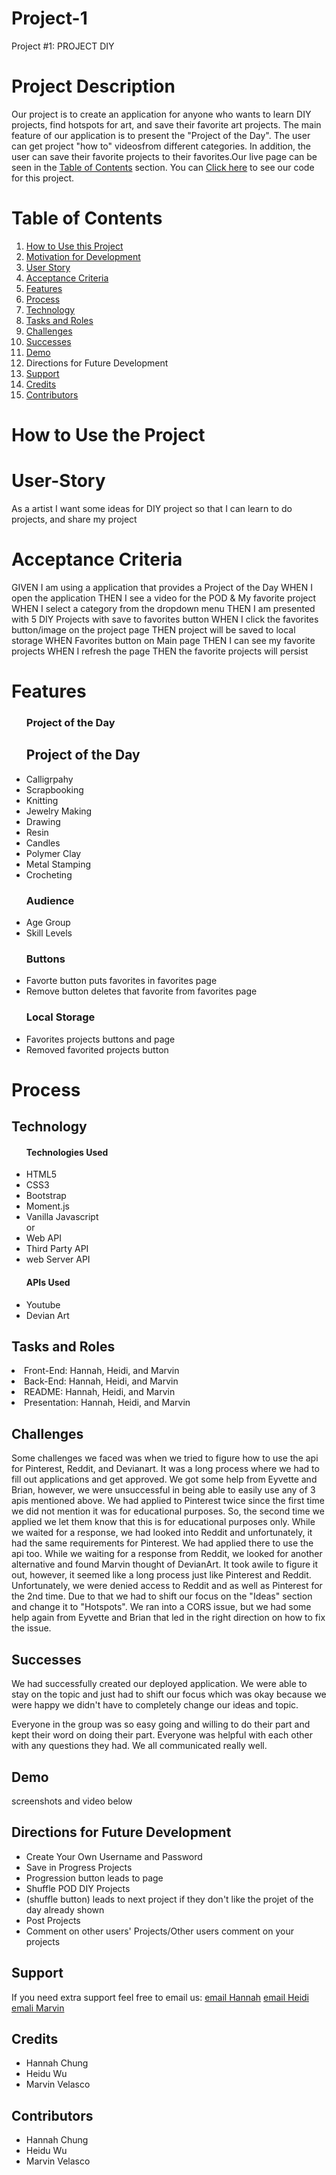 # Project-1




Project #1: PROJECT DIY





# Project Description
 Our project is to create an application for anyone who wants to learn DIY projects, find hotspots for art, and save their favorite art projects. The main feature of  our application is to present the "Project of the Day". The user can get project "how to" videosfrom different categories. In addition, the user can save their favorite projects to their favorites.Our live page can be seen in the <a href="#Table of Contents">Table of Contents</a> section.  You can <a href=https://github.com/hannybear88/Project-1-Project-DIY/>Click here</a>  to see our code for this project. 

# Table of Contents
<nav>
    <ol>
        <li><a href="#How to Use this Project">How to Use this Project</a></li>
        <li><a href="#Motivation for Development">Motivation for Development</a></li>
        <li><a href="#User-Story">User Story</a></li>
        <li><a href="#Acceptance Criteria">Acceptance Criteria</a></li>
         <li><a href="#Features">Features</a></li>
          <li><a href="#Process">Process</a></li>
            <li><a href="#Technology">Technology</a></li>
             <li><a href="#Tasks and Roles">Tasks and Roles</a></li>
             <li><a href="#Challenges">Challenges</a></li>
             <li><a href="#Successes">Successes</a></li>
             <li><a href="#Demo">Demo</a></li>
        <li><a href="#Directions for Future Development"></a>Directions for Future Development</li>
        <li><a href="#Support">Support</a></li>
        <li><a href="#Credits">Credits</a></li>
        <li><a href="#Contributors">Contributors</a></li>
    </ol>
</nav>

# How to Use the Project

<!-- <a href= https://hannybear88.github.io/Project-1-Project-DIY/>Click here</a> to be directed straight to the deployed application

<img src="./assets/images/hannah-chung-professional-portfolio-screenshot.png" />  -->


# User-Story 

As a artist
I want some ideas for DIY project
so that I can learn to do projects, and share my project

# Acceptance Criteria

GIVEN I am using a application that provides a Project of the Day
WHEN I open the application 
THEN I see a video for the POD & My favorite project
WHEN I select a category from the dropdown menu
THEN I am presented with 5 DIY Projects with save to favorites button
WHEN I click the favorites button/image on the project page
THEN project will be saved to local storage
WHEN Favorites button on Main page
THEN I can see my favorite projects
WHEN I refresh the page
THEN the favorite projects will persist

# Features


<ul>
<h3>Project of the Day</h3>
    <h2>Project of the Day</h2>
     <li>Calligrpahy</li> 
     <li>Scrapbooking</li> 
     <li>Knitting</li> 
     <li>Jewelry Making</li> 
     <li>Drawing</li> 
     <li>Resin</li>
     <li>Candles</li> 
     <li>Polymer Clay</li> 
     <li>Metal Stamping</li>  
     <li>Crocheting</li> 
<h3>Audience</h3>
    <li>Age Group</li> 
    <li>Skill Levels</li>
<h3>Buttons</h3>
    <li>Favorte button puts favorites in favorites page</li> 
    <li>Remove button deletes that favorite from favorites page</li>
   
<h3>Local Storage</h3>
    <li>Favorites projects buttons and page</li>
    <li>Removed favorited projects button</li>
    </ul> 



# Process

## Technology
<ul>
    <h4>Technologies Used</h4>
    <li>HTML5</li>
    <li>CSS3</li>
    <li>Bootstrap</li>
    <li>Moment.js</li>
    <li>Vanilla Javascript</li> or
    <li>Web API</li>
    <li>Third Party API</li>
    <li>web Server API</li> 
</ul>
<ul>
    <h4>APIs Used</h4>
    <li>Youtube</li>
    <li>Devian Art</li>
</ul>


## Tasks and Roles
<li>Front-End: Hannah, Heidi, and Marvin</li>
<li>Back-End: Hannah, Heidi, and Marvin</li>
<li>README: Hannah, Heidi, and Marvin </li>
<li>Presentation: Hannah, Heidi, and Marvin </li>

## Challenges
Some challenges we faced was when we tried to figure how to use the api for Pinterest, Reddit, and Devianart. It was a long process where we had to fill out applications and get approved. We got some help from Eyvette and Brian, however, we were unsuccessful in being able to easily use any of 3 apis mentioned above. We had applied to Pinterest twice since the first time we did not mention it was for educational purposes. So, the second time we applied we let them know that this is for educational purposes only. While we waited for a response, we had looked into Reddit and unfortunately, it had the same requirements for Pinterest. We had applied there to use the api too. While we waiting for a response from Reddit, we looked for another alternative and found Marvin thought of DevianArt. It took awile to figure it out, however, it seemed like a long process just like Pinterest and Reddit. Unfortunately, we were denied access to Reddit and as well as Pinterest for the 2nd time. Due to that we had to shift our focus on the "Ideas" section and change it to "Hotspots". We ran into a CORS issue, but we had some help again from Eyvette and Brian that led in the right direction on how to fix the issue. 



## Successes 
We had successfully created our deployed application. We were able to stay on the topic and just had to shift our focus which was okay because we were happy we didn't have to completely change our ideas and topic. 

Everyone in the group was so easy going and willing to do their part and kept their word on doing their part. Everyone was helpful with each other with any questions they had. We all communicated really well. 



## Demo

screenshots and video below 

## Directions for Future Development
<ul>
    <li>Create Your Own Username and Password</li>
    <li>Save in Progress Projects</li>
      <li>Progression button leads to page</li>
    <li>Shuffle POD DIY Projects</li>
    <li>(shuffle button) leads to next project if they don't like the projet of the day already shown</li>
    <li>Post Projects</li>
    <li>Comment on other users' Projects/Other users comment on your projects</li>
   


</ul>



## Support
If you need extra support feel free to email us:
<a href="mailto:hannahkchung88@gmail.com">email Hannah</a>
<a href="heidiwu3388@yahoo.com">email Heidi</a>
<a href="marvinjvelasco@gmail.com">emali Marvin</a>


## Credits
<ul>
    <li>Hannah Chung</li>
    <li>Heidu Wu</li>
    <li>Marvin Velasco</li>
</ul>

## Contributors
<ul>
    <li>Hannah Chung</li>
    <li>Heidu Wu</li>
    <li>Marvin Velasco</li>
</ul>
